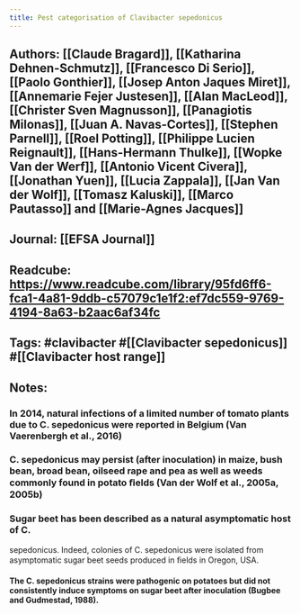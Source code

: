```yaml
---
title: Pest categorisation of Clavibacter sepedonicus
---
```


## **Authors**: [[Claude Bragard]], [[Katharina Dehnen-Schmutz]], [[Francesco Di Serio]], [[Paolo Gonthier]], [[Josep Anton Jaques Miret]], [[Annemarie Fejer Justesen]], [[Alan MacLeod]], [[Christer Sven Magnusson]], [[Panagiotis Milonas]], [[Juan A. Navas-Cortes]], [[Stephen Parnell]], [[Roel Potting]], [[Philippe Lucien Reignault]], [[Hans-Hermann Thulke]], [[Wopke Van der Werf]], [[Antonio Vicent Civera]], [[Jonathan Yuen]], [[Lucia Zappala]], [[Jan Van der Wolf]], [[Tomasz Kaluski]], [[Marco Pautasso]] and [[Marie-Agnes Jacques]]

## **Journal**: [[EFSA Journal]]

## **Readcube**: https://www.readcube.com/library/95fd6ff6-fca1-4a81-9ddb-c57079c1e1f2:ef7dc559-9769-4194-8a63-b2aac6af34fc

## **Tags**: #clavibacter #[[Clavibacter sepedonicus]] #[[Clavibacter host range]]

## 

## **Notes**:
### In 2014, natural infections of a limited number of tomato plants due to C. sepedonicus were reported in Belgium (Van Vaerenbergh et al., 2016)

### C. sepedonicus may persist (after inoculation) in maize, bush bean, broad bean, oilseed rape and pea as well as weeds commonly found in potato ﬁelds (Van der Wolf et al., 2005a, 2005b)

### Sugar beet has been described as a natural asymptomatic host of C. 
sepedonicus. Indeed, colonies of C. sepedonicus were isolated from 
asymptomatic sugar beet seeds produced in ﬁelds in Oregon, USA. 
#### The C. sepedonicus strains were pathogenic on potatoes but did not consistently induce symptoms on sugar beet after inoculation (Bugbee and Gudmestad, 1988).
